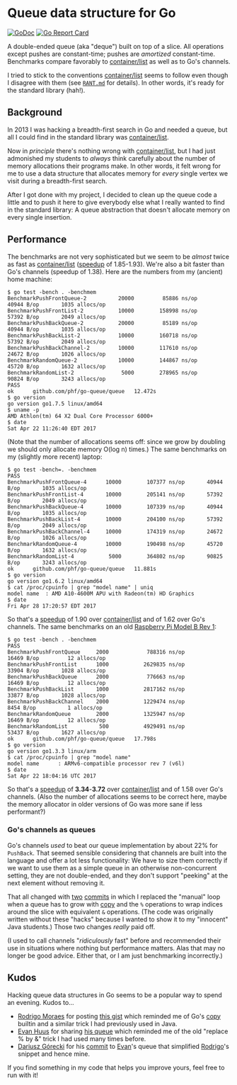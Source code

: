 # Queue data structure for Go

[![GoDoc](https://godoc.org/github.com/phf/go-queue/queue?status.png)](http://godoc.org/github.com/phf/go-queue/queue)
[![Go Report Card](https://goreportcard.com/badge/github.com/phf/go-queue)](https://goreportcard.com/report/github.com/phf/go-queue)

A double-ended queue (aka "deque") built on top of a slice.
All operations except pushes are constant-time; pushes are
*amortized* constant-time.
Benchmarks compare favorably to
[container/list](https://golang.org/pkg/container/list/) as
well as to Go's channels.

I tried to stick to the conventions
[container/list](https://golang.org/pkg/container/list/) seems to
follow even though I disagree with them (see
[`RANT.md`](https://github.com/phf/go-queue/blob/master/RANT.md)
for details).
In other words, it's ready for the standard library (hah!).

## Background

In 2013 I was hacking a breadth-first search in Go and needed a
queue, but all I could find in the standard library was
[container/list](https://golang.org/pkg/container/list/).

Now in *principle* there's nothing wrong with
[container/list](https://golang.org/pkg/container/list/), but I
had just admonished my students to *always* think carefully about
the number of memory allocations their programs make.
In other words, it felt wrong for me to use a data structure that
allocates memory for *every* single vertex we visit during a
breadth-first search.

After I got done with my project, I decided to clean up the queue
code a little and to push it here to give everybody else what I
really wanted to find in the standard library:
A queue abstraction that doesn't allocate memory on every single
insertion.

## Performance

The benchmarks are not very sophisticated but we seem to be *almost*
twice as fast as [container/list](https://golang.org/pkg/container/list/)
([speedup](https://en.wikipedia.org/wiki/Speedup) of 1.85-1.93).
We're also a bit faster than Go's channels (speedup of 1.38).
Here are the numbers from my (ancient) home machine:

```
$ go test -bench . -benchmem
BenchmarkPushFrontQueue-2    	   20000	     85886 ns/op	   40944 B/op	    1035 allocs/op
BenchmarkPushFrontList-2     	   10000	    158998 ns/op	   57392 B/op	    2049 allocs/op
BenchmarkPushBackQueue-2     	   20000	     85189 ns/op	   40944 B/op	    1035 allocs/op
BenchmarkPushBackList-2      	   10000	    160718 ns/op	   57392 B/op	    2049 allocs/op
BenchmarkPushBackChannel-2   	   10000	    117610 ns/op	   24672 B/op	    1026 allocs/op
BenchmarkRandomQueue-2       	   10000	    144867 ns/op	   45720 B/op	    1632 allocs/op
BenchmarkRandomList-2        	    5000	    278965 ns/op	   90824 B/op	    3243 allocs/op
PASS
ok  	github.com/phf/go-queue/queue	12.472s
$ go version
go version go1.7.5 linux/amd64
$ uname -p
AMD Athlon(tm) 64 X2 Dual Core Processor 6000+
$ date
Sat Apr 22 11:26:40 EDT 2017
```

(Note that the number of allocations seems off: since we grow by doubling
we should only allocate memory O(log n) times.)
The same benchmarks on my (slightly more recent) laptop:

```
$ go test -bench=. -benchmem
PASS
BenchmarkPushFrontQueue-4 	   10000	    107377 ns/op	   40944 B/op	    1035 allocs/op
BenchmarkPushFrontList-4  	   10000	    205141 ns/op	   57392 B/op	    2049 allocs/op
BenchmarkPushBackQueue-4  	   10000	    107339 ns/op	   40944 B/op	    1035 allocs/op
BenchmarkPushBackList-4   	   10000	    204100 ns/op	   57392 B/op	    2049 allocs/op
BenchmarkPushBackChannel-4	   10000	    174319 ns/op	   24672 B/op	    1026 allocs/op
BenchmarkRandomQueue-4    	   10000	    190498 ns/op	   45720 B/op	    1632 allocs/op
BenchmarkRandomList-4     	    5000	    364802 ns/op	   90825 B/op	    3243 allocs/op
ok  	github.com/phf/go-queue/queue	11.881s
$ go version
go version go1.6.2 linux/amd64
$ cat /proc/cpuinfo | grep "model name" | uniq
model name	: AMD A10-4600M APU with Radeon(tm) HD Graphics
$ date
Fri Apr 28 17:20:57 EDT 2017
```

So that's a [speedup](https://en.wikipedia.org/wiki/Speedup) of 1.90 over
[container/list](https://golang.org/pkg/container/list/) and of 1.62 over
Go's channels.
The same benchmarks on an old
[Raspberry Pi Model B Rev 1](https://en.wikipedia.org/wiki/Raspberry_Pi):

```
$ go test -bench . -benchmem
PASS
BenchmarkPushFrontQueue     2000            788316 ns/op           16469 B/op         12 allocs/op
BenchmarkPushFrontList      1000           2629835 ns/op           33904 B/op       1028 allocs/op
BenchmarkPushBackQueue      2000            776663 ns/op           16469 B/op         12 allocs/op
BenchmarkPushBackList       1000           2817162 ns/op           33877 B/op       1028 allocs/op
BenchmarkPushBackChannel    2000           1229474 ns/op            8454 B/op          1 allocs/op
BenchmarkRandomQueue        2000           1325947 ns/op           16469 B/op         12 allocs/op
BenchmarkRandomList          500           4929491 ns/op           53437 B/op       1627 allocs/op
ok      github.com/phf/go-queue/queue   17.798s
$ go version
go version go1.3.3 linux/arm
$ cat /proc/cpuinfo | grep "model name"
model name      : ARMv6-compatible processor rev 7 (v6l)
$ date
Sat Apr 22 18:04:16 UTC 2017
```

So that's a [speedup](https://en.wikipedia.org/wiki/Speedup) of
**3.34**-**3.72** over
[container/list](https://golang.org/pkg/container/list/) and of 1.58 over
Go's channels.
(Also the number of allocations seems to be correct here, maybe the memory
allocator in older versions of Go was more sane if less performant?)

### Go's channels as queues

Go's channels *used* to beat our queue implementation by about 22%
for `PushBack`.
That seemed sensible considering that channels are built into the
language and offer a lot less functionality:
We have to size them correctly if we want to use them as a simple
queue in an otherwise non-concurrent setting, they are not
double-ended, and they don't support "peeking" at the next element
without removing it.

That all changed with
[two](https://github.com/phf/go-queue/commit/5652cbe39198516d853918fe64a4e70948b42f1a)
[commits](https://github.com/phf/go-queue/commit/aa6086b89f98eb5cfd8df918e57612271ae1c137)
in which I replaced the "manual" loop when a queue has to grow with
[copy](https://golang.org/ref/spec#Appending_and_copying_slices)
and the `%` operations to wrap indices around the slice with
equivalent `&` operations.
(The code was originally written without these "hacks" because I wanted to
show it to my "innocent" Java students.)
Those two changes *really* paid off.

(I used to call channels "*ridiculously* fast" before and recommended their
use in situations where nothing but performance matters.
Alas that may no longer be good advice.
Either that, or I am just benchmarking incorrectly.)

## Kudos

Hacking queue data structures in Go seems to be a popular way to spend
an evening. Kudos to...

- [Rodrigo Moraes](https://github.com/moraes) for posting
  [this gist](https://gist.github.com/moraes/2141121) which reminded
  me of Go's [copy](https://golang.org/ref/spec#Appending_and_copying_slices)
  builtin and a similar trick I had previously used in Java.
- [Evan Huus](https://github.com/eapache) for sharing
  [his queue](https://github.com/eapache/queue) which reminded me of
  the old "replace % by &" trick I had used many times before.
- [Dariusz Górecki](https://github.com/canni) for his
  [commit](https://github.com/eapache/queue/commit/334cc1b02398be651373851653017e6cbf588f9e)
  to [Evan](https://github.com/eapache)'s queue that simplified
  [Rodrigo](https://github.com/moraes)'s snippet and hence mine.

If you find something in my code that helps you improve yours, feel
free to run with it!
